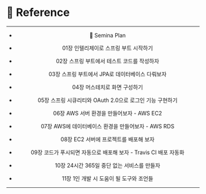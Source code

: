 
  
# 📜 Reference
<div align="center"> 
 
_______________________________________________________________________________________________________________ 
- 🥽 Semina Plan

- 01장 인텔리제이로 스프링 부트 시작하기

- 02장 스프링 부트에서 테스트 코드를 작성하자
 
- 03장 스프링 부트에서 JPA로 데이터베이스 다뤄보자
 
- 04장 머스테치로 화면 구성하기
 
- 05장 스프링 시큐리티와 OAuth 2.0으로 로그인 기능 구현하기
 
- 06장 AWS 서버 환경을 만들어보자 - AWS EC2
 
- 07장 AWS에 데이터베이스 환경을 만들어보자 - AWS RDS
 
- 08장 EC2 서버에 프로젝트를 배포해 보자
 
- 09장 코드가 푸시되면 자동으로 배포해 보자 - Travis CI 배포 자동화
 
- 10장 24시간 365일 중단 없는 서비스를 만들자
 
- 11장 1인 개발 시 도움이 될 도구와 조언들
_______________________________________________________________________________________________________________ 
</div>

